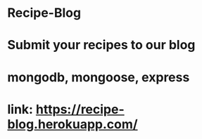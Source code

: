 # Recipe-Blog

# Submit your recipes to our blog

# mongodb, mongoose, express

# link: https://recipe-blog.herokuapp.com/
